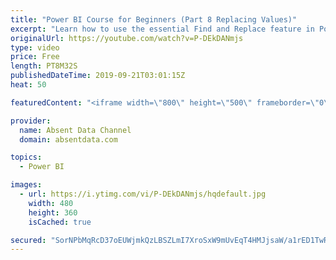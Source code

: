 ```yaml
---
title: "Power BI Course for Beginners (Part 8 Replacing Values)"
excerpt: "Learn how to use the essential Find and Replace feature in Power BI."
originalUrl: https://youtube.com/watch?v=P-DEkDANmjs
type: video
price: Free
length: PT8M32S
publishedDateTime: 2019-09-21T03:01:15Z
heat: 50

featuredContent: "<iframe width=\"800\" height=\"500\" frameborder=\"0\" src=\"https://www.youtube.com/embed/P-DEkDANmjs\" allow=\"accelerometer; autoplay; encrypted-media; gyroscope; picture-in-picture\" allowfullscreen></iframe>"

provider:
  name: Absent Data Channel
  domain: absentdata.com

topics:
  - Power BI

images:
  - url: https://i.ytimg.com/vi/P-DEkDANmjs/hqdefault.jpg
    width: 480
    height: 360
    isCached: true

secured: "SorNPbMqRcD37oEUWjmkQzLBSZLmI7XroSxW9mUvEqT4HMJjsaW/a1rED1TwROlvyou9pXy1luBOOnAJ60B+rtCWj76UlAShXKEg3sGaBsP1VchQAjAnEDDQl2BQoU3kvn7gATxi1cm/bZm0i/Y3eyUTPKuW1elg4Qvg7x5WDePi/I8l4EbNowizPXC4z5QRjLSwP+qFhduMGQPwV22Z6nzc109jkku2PK+lu+pTRbUla9v0Qu1n0M71h+KmZOiqrzjShS9Et+bl/g2wSXKKbkEw3Eum//dXbaQvj11ChJhN0vUM7RDeCgjbCgYRFrJTZcsIUWLv4QKfe0h+Ag5K5rgG70vDPcq8c19bM22Tlw1D1ge+mPWERe1XFN3OcMY6XG6c2D6nsD26HKvBHSyP97wfvJ3uer28hYWW6iGwO98=;pEY96Wj5YGGectViT338pA=="
---
```


